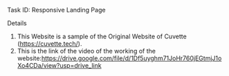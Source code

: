 Task ID: Responsive Landing Page

Details
1. This Website is a sample of the Original Website of Cuvette (https://cuvette.tech/).
2. This is the link of the video of the working of the website:https://drive.google.com/file/d/1Df5uyghm71JoHr760jEGtmjJ1oXo4CDa/view?usp=drive_link